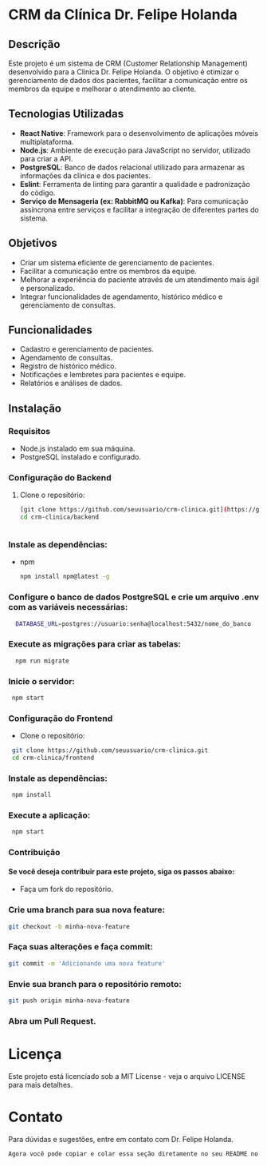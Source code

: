 # CRM da Clínica Dr. Felipe Holanda

## Descrição
Este projeto é um sistema de CRM (Customer Relationship Management) desenvolvido para a Clínica Dr. Felipe Holanda. O objetivo é otimizar o gerenciamento de dados dos pacientes, facilitar a comunicação entre os membros da equipe e melhorar o atendimento ao cliente.

## Tecnologias Utilizadas

- **React Native**: Framework para o desenvolvimento de aplicações móveis multiplataforma.
- **Node.js**: Ambiente de execução para JavaScript no servidor, utilizado para criar a API.
- **PostgreSQL**: Banco de dados relacional utilizado para armazenar as informações da clínica e dos pacientes.
- **Eslint**: Ferramenta de linting para garantir a qualidade e padronização do código.
- **Serviço de Mensageria (ex: RabbitMQ ou Kafka)**: Para comunicação assíncrona entre serviços e facilitar a integração de diferentes partes do sistema.

## Objetivos
- Criar um sistema eficiente de gerenciamento de pacientes.
- Facilitar a comunicação entre os membros da equipe.
- Melhorar a experiência do paciente através de um atendimento mais ágil e personalizado.
- Integrar funcionalidades de agendamento, histórico médico e gerenciamento de consultas.

## Funcionalidades
- Cadastro e gerenciamento de pacientes.
- Agendamento de consultas.
- Registro de histórico médico.
- Notificações e lembretes para pacientes e equipe.
- Relatórios e análises de dados.

## Instalação

### Requisitos
- Node.js instalado em sua máquina.
- PostgreSQL instalado e configurado.

### Configuração do Backend
1. Clone o repositório:
   ```bash
   [git clone https://github.com/seuusuario/crm-clinica.git](https://github.com/Helio-junior-ADS/CRM-Dr-Felipe_Holanda.git)
   cd crm-clinica/backend
   


### Instale as dependências:
* npm
  ```sh
  npm install npm@latest -g
  ```

### Configure o banco de dados PostgreSQL e crie um arquivo .env com as variáveis necessárias:
 ```sh
   DATABASE_URL=postgres://usuario:senha@localhost:5432/nome_do_banco
  ```
### Execute as migrações para criar as tabelas:
 ```sh
   npm run migrate
  ```
### Inicie o servidor:
 ```sh
  npm start
  ```
### Configuração do Frontend
* Clone o repositório:
 ```sh
  git clone https://github.com/seuusuario/crm-clinica.git
  cd crm-clinica/frontend
  ```
### Instale as dependências:
 ```sh
  npm install
  ```
### Execute a aplicação:
 ```sh
  npm start
  ```
### Contribuição
#### Se você deseja contribuir para este projeto, siga os passos abaixo:
* Faça um fork do repositório.
### Crie uma branch para sua nova feature:
  ```sh
  git checkout -b minha-nova-feature
  ```
### Faça suas alterações e faça commit:
  ```sh
  git commit -m 'Adicionando uma nova feature'
  ```
### Envie sua branch para o repositório remoto:
  ```sh
  git push origin minha-nova-feature
  ```
### Abra um Pull Request.

# Licença
Este projeto está licenciado sob a MIT License - veja o arquivo LICENSE para mais detalhes.
# Contato
Para dúvidas e sugestões, entre em contato com Dr. Felipe Holanda.
  ```sh  
Agora você pode copiar e colar essa seção diretamente no seu README no GitHub! Se precisar de mais alguma coisa, é só avisar.
  ```
